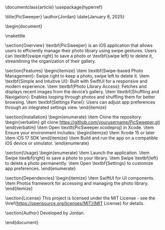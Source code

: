 \documentclass{article}
\usepackage{hyperref}

\title{PicSweeper}
\author{Jordan}
\date{January 8, 2025}

\begin{document}

\maketitle

\section{Overview}
\textbf{PicSweeper} is an iOS application that allows users to efficiently manage their photo library using swipe gestures. Users can \textbf{swipe right} to save a photo or \textbf{swipe left} to delete it, streamlining the organization of their gallery.

\section{Features}
\begin{itemize}
    \item \textbf{Swipe-based Photo Management}: Swipe right to keep a photo, swipe left to delete it.
    \item \textbf{Simple and Intuitive UI}: Built with SwiftUI for a responsive and modern experience.
    \item \textbf{Photo Library Access}: Fetches and displays recent images from the device’s gallery.
    \item \textbf{Shuffling and Navigation}: Enables looping through photos and shuffling them for better browsing.
    \item \textbf{Settings Panel}: Users can adjust app preferences through an integrated settings view.
\end{itemize}

\section{Installation}
\begin{enumerate}
    \item Clone the repository:
    \begin{verbatim}
    git clone https://github.com/yourusername/PicSweeper.git
    \end{verbatim}
    \item Open \texttt{PicSweeper.xcodeproj} in Xcode.
    \item Ensure your environment includes:
    \begin{itemize}
        \item Xcode 15 or later
        \item iOS 17 SDK
    \end{itemize}
    \item Build and run the app on a compatible iOS device or simulator.
\end{enumerate}

\section{Usage}
\begin{enumerate}
    \item Launch the application.
    \item Swipe \textbf{right} to save a photo to your library.
    \item Swipe \textbf{left} to delete a photo permanently.
    \item Open \textbf{Settings} to customize app preferences.
\end{enumerate}

\section{Dependencies}
\begin{itemize}
    \item SwiftUI for UI components.
    \item Photos framework for accessing and managing the photo library.
\end{itemize}

\section{License}
This project is licensed under the MIT License - see the \href{https://opensource.org/licenses/MIT}{MIT License} for details.

\section{Author}
Developed by Jordan.

\end{document}

